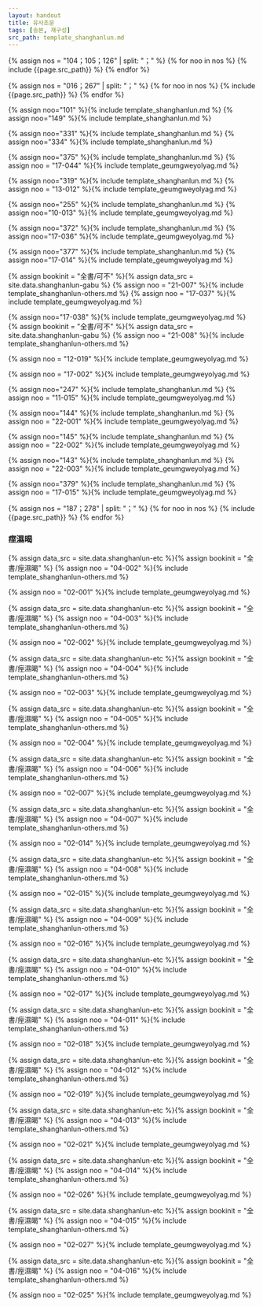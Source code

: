 ```yaml
---
layout: handout
title: 유사조문
tags: [송본, 재구성]
src_path: template_shanghanlun.md
---
```


{% assign nos = "104；105；126" | split: "；" %}
{% for noo in nos %}
{% include {{page.src_path}} %}
{% endfor %}

{% assign nos = "016；267" | split: "；" %}
{% for noo in nos %}
{% include {{page.src_path}} %}
{% endfor %}

{% assign noo="101" %}{% include template_shanghanlun.md %}
{% assign noo="149" %}{% include template_shanghanlun.md %}

{% assign noo="331" %}{% include template_shanghanlun.md %}
{% assign noo="334" %}{% include template_shanghanlun.md %}

{% assign noo="375" %}{% include template_shanghanlun.md %}
{% assign noo = "17-044" %}{% include template_geumgweyolyag.md %}

{% assign noo="319" %}{% include template_shanghanlun.md %}
{% assign noo = "13-012" %}{% include template_geumgweyolyag.md %}

{% assign noo="255" %}{% include template_shanghanlun.md %}
{% assign noo="10-013" %}{% include template_geumgweyolyag.md %}

{% assign noo="372" %}{% include template_shanghanlun.md %}
{% assign noo="17-036" %}{% include template_geumgweyolyag.md %}

{% assign noo="377" %}{% include template_shanghanlun.md %}
{% assign noo="17-014" %}{% include template_geumgweyolyag.md %}

{% assign bookinit = "全書/可不" %}{% assign data_src = site.data.shanghanlun-gabu %}
{% assign noo = "21-007" %}{% include template_shanghanlun-others.md %}
{% assign noo = "17-037" %}{% include template_geumgweyolyag.md %}

{% assign noo="17-038" %}{% include template_geumgweyolyag.md %}
{% assign bookinit = "全書/可不" %}{% assign data_src = site.data.shanghanlun-gabu %}
{% assign noo = "21-008" %}{% include template_shanghanlun-others.md %}

{% assign noo = "12-019" %}{% include template_geumgweyolyag.md %}

{% assign noo = "17-002" %}{% include template_geumgweyolyag.md %}

{% assign noo="247" %}{% include template_shanghanlun.md %}
{% assign noo = "11-015" %}{% include template_geumgweyolyag.md %}


{% assign noo="144" %}{% include template_shanghanlun.md %}
{% assign noo = "22-001" %}{% include template_geumgweyolyag.md %}


{% assign noo="145" %}{% include template_shanghanlun.md %}
{% assign noo = "22-002" %}{% include template_geumgweyolyag.md %}


{% assign noo="143" %}{% include template_shanghanlun.md %}
{% assign noo = "22-003" %}{% include template_geumgweyolyag.md %}



{% assign noo="379" %}{% include template_shanghanlun.md %}
{% assign noo = "17-015" %}{% include template_geumgweyolyag.md %}


{% assign nos = "187；278" | split: "；" %}
{% for noo in nos %}
{% include {{page.src_path}} %}
{% endfor %}


### 痓濕暍

{% assign data_src = site.data.shanghanlun-etc %}{% assign bookinit = "全書/痓濕暍" %}
{% assign noo = "04-002" %}{% include template_shanghanlun-others.md %}

{% assign noo = "02-001" %}{% include template_geumgweyolyag.md %}

{% assign data_src = site.data.shanghanlun-etc %}{% assign bookinit = "全書/痓濕暍" %}
{% assign noo = "04-003" %}{% include template_shanghanlun-others.md %}

{% assign noo = "02-002" %}{% include template_geumgweyolyag.md %}

{% assign data_src = site.data.shanghanlun-etc %}{% assign bookinit = "全書/痓濕暍" %}
{% assign noo = "04-004" %}{% include template_shanghanlun-others.md %}

{% assign noo = "02-003" %}{% include template_geumgweyolyag.md %}

{% assign data_src = site.data.shanghanlun-etc %}{% assign bookinit = "全書/痓濕暍" %}
{% assign noo = "04-005" %}{% include template_shanghanlun-others.md %}

{% assign noo = "02-004" %}{% include template_geumgweyolyag.md %}

{% assign data_src = site.data.shanghanlun-etc %}{% assign bookinit = "全書/痓濕暍" %}
{% assign noo = "04-006" %}{% include template_shanghanlun-others.md %}

{% assign noo = "02-007" %}{% include template_geumgweyolyag.md %}

{% assign data_src = site.data.shanghanlun-etc %}{% assign bookinit = "全書/痓濕暍" %}
{% assign noo = "04-007" %}{% include template_shanghanlun-others.md %}

{% assign noo = "02-014" %}{% include template_geumgweyolyag.md %}

{% assign data_src = site.data.shanghanlun-etc %}{% assign bookinit = "全書/痓濕暍" %}
{% assign noo = "04-008" %}{% include template_shanghanlun-others.md %}

{% assign noo = "02-015" %}{% include template_geumgweyolyag.md %}

{% assign data_src = site.data.shanghanlun-etc %}{% assign bookinit = "全書/痓濕暍" %}
{% assign noo = "04-009" %}{% include template_shanghanlun-others.md %}

{% assign noo = "02-016" %}{% include template_geumgweyolyag.md %}

{% assign data_src = site.data.shanghanlun-etc %}{% assign bookinit = "全書/痓濕暍" %}
{% assign noo = "04-010" %}{% include template_shanghanlun-others.md %}

{% assign noo = "02-017" %}{% include template_geumgweyolyag.md %}

{% assign data_src = site.data.shanghanlun-etc %}{% assign bookinit = "全書/痓濕暍" %}
{% assign noo = "04-011" %}{% include template_shanghanlun-others.md %}

{% assign noo = "02-018" %}{% include template_geumgweyolyag.md %}

{% assign data_src = site.data.shanghanlun-etc %}{% assign bookinit = "全書/痓濕暍" %}
{% assign noo = "04-012" %}{% include template_shanghanlun-others.md %}

{% assign noo = "02-019" %}{% include template_geumgweyolyag.md %}

{% assign data_src = site.data.shanghanlun-etc %}{% assign bookinit = "全書/痓濕暍" %}
{% assign noo = "04-013" %}{% include template_shanghanlun-others.md %}

{% assign noo = "02-021" %}{% include template_geumgweyolyag.md %}

{% assign data_src = site.data.shanghanlun-etc %}{% assign bookinit = "全書/痓濕暍" %}
{% assign noo = "04-014" %}{% include template_shanghanlun-others.md %}

{% assign noo = "02-026" %}{% include template_geumgweyolyag.md %}

{% assign data_src = site.data.shanghanlun-etc %}{% assign bookinit = "全書/痓濕暍" %}
{% assign noo = "04-015" %}{% include template_shanghanlun-others.md %}

{% assign noo = "02-027" %}{% include template_geumgweyolyag.md %}

{% assign data_src = site.data.shanghanlun-etc %}{% assign bookinit = "全書/痓濕暍" %}
{% assign noo = "04-016" %}{% include template_shanghanlun-others.md %}

{% assign noo = "02-025" %}{% include template_geumgweyolyag.md %}
